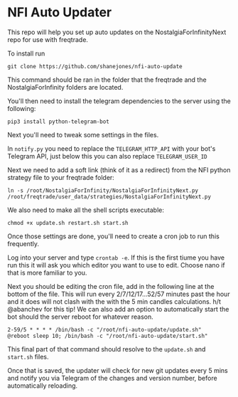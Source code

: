 # NFI Auto Updater

This repo will help you set up auto updates on the NostalgiaForInfinityNext repo for use with freqtrade.

To install run 

```
git clone https://github.com/shanejones/nfi-auto-update
```

This command should be ran in the folder that the freqtrade and the NostalgiaForInfinity folders are located.

You'll then need to install the telegram dependencies to the server using the following:

```
pip3 install python-telegram-bot
```

Next you'll need to tweak some settings in the files.

In `notify.py` you need to replace the `TELEGRAM_HTTP_API` with your bot's Telegram API, just below this you can also replace `TELEGRAM_USER_ID`

Next we need to add a soft link (think of it as a redirect) from the NFI python strategy file to your freqtrade folder:

```
ln -s /root/NostalgiaForInfinity/NostalgiaForInfinityNext.py /root/freqtrade/user_data/strategies/NostalgiaForInfinityNext.py
```

We also need to make all the shell scripts executable:

```
chmod +x update.sh restart.sh start.sh
```

Once those settings are done, you'll need to create a cron job to run this frequently.

Log into your server and type `crontab -e`. If this is the first tiume you have run this it will ask you which editor you want to use to edit. Choose nano if that is more familiar to you.

Next you should be editing the cron file, add in the following line at the bottom of the file. This will run every 2/7/12/17...52/57 minutes past the hour and it does will not clash with the with the 5 min candles calculations. h/t @abanchev for this tip! We can also add an option to automatically start the bot should the server reboot for whatever reason.

```
2-59/5 * * * * /bin/bash -c "/root/nfi-auto-update/update.sh"
@reboot sleep 10; /bin/bash -c "/root/nfi-auto-update/start.sh"
```

This final part of that command should resolve to the `update.sh` and `start.sh` files. 

Once that is saved, the updater will check for new git updates every 5 mins and notify you via Telegram of the changes and version number, before automatically reloading.
